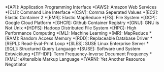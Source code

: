 *[API]: Application Programming Interface
*[AWS]: Amazon Web Services
*[CLI]: Command Line Interface
*[CSV]: Comma Seperated Values
*[EC2]: Elastic Container 2
*[EMR]: Elastic MapReduce
*[FS]: File System
*[GCP]: Google Cloud Platform
*[GHCR]: Github Container Registry
*[GNU]: GNU is Not Unix
*[HDFS]: Hadoop Distributed File System
*[HPC]: High Performance Computing
*[ML]: Machine Learning
*[MR]: MapReduce
*[RAM]: Random Access Memory
*[RDD]: Replaceable Database Driver
*[REPL]: Read-Eval-Print Loop
*[SLES]: SUSE Linux Enterprise Server
*[SQL]: Structured Query Language
*[SUSE]: Software und System Entwicklung
*[TF-IDF]: Term Frequency-Inverse Document Frequency
*[XML]: eXtensible Markup Language
*[YARN]: Yet Another Resource Negotiator
